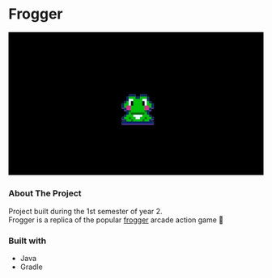 # Frogger
![frogger arcade minigame](logo.PNG)
### About The Project
Project built during the 1st semester of year 2. <br/>
Frogger is a replica of the popular [frogger](https://en.wikipedia.org/wiki/Frogger) arcade action game 🐸
### Built with
- Java
- Gradle
